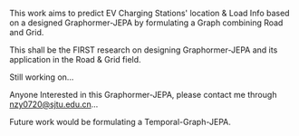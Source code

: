 This work aims to predict EV Charging Stations' location & Load Info based on a designed Graphormer-JEPA by formulating a Graph combining Road and Grid.

This shall be the FIRST research on designing Graphormer-JEPA and its application in the Road & Grid field.

Still working on...

Anyone Interested in this Graphormer-JEPA, please contact me through nzy0720@sjtu.edu.cn...

Future work would be formulating a Temporal-Graph-JEPA.

